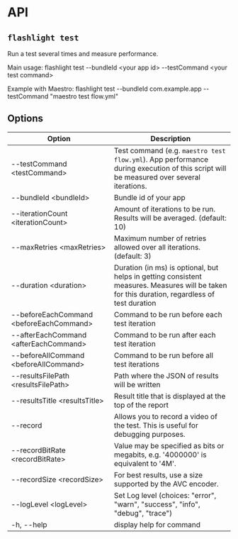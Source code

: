 # API

## `flashlight test`

Run a test several times and measure performance.

Main usage:
flashlight test --bundleId <your app id\> --testCommand <your test command\>

Example with Maestro:
flashlight test --bundleId com.example.app --testCommand "maestro test flow.yml"

## Options

| Option                                   | Description                                                                                                                                   |
| ---------------------------------------- | --------------------------------------------------------------------------------------------------------------------------------------------- |
| --testCommand <testCommand\>             | Test command (e.g. `maestro test flow.yml`). App performance during execution of this script will be measured over several iterations.        |
| --bundleId <bundleId\>                   | Bundle id of your app                                                                                                                         |
| --iterationCount <iterationCount\>       | Amount of iterations to be run. Results will be averaged. (default: 10)                                                                       |
| --maxRetries <maxRetries\>               | Maximum number of retries allowed over all iterations. (default: 3)                                                                           |
| --duration <duration\>                   | Duration (in ms) is optional, but helps in getting consistent measures. Measures will be taken for this duration, regardless of test duration |
| --beforeEachCommand <beforeEachCommand\> | Command to be run before each test iteration                                                                                                  |
| --afterEachCommand <afterEachCommand\>   | Command to be run after each test iteration                                                                                                   |
| --beforeAllCommand <beforeAllCommand\>   | Command to be run before all test iterations                                                                                                  |
| --resultsFilePath <resultsFilePath\>     | Path where the JSON of results will be written                                                                                                |
| --resultsTitle <resultsTitle\>           | Result title that is displayed at the top of the report                                                                                       |
| --record                                 | Allows you to record a video of the test. This is useful for debugging purposes.                                                              |
| --recordBitRate <recordBitRate\>         | Value may be specified as bits or megabits, e.g. '4000000' is equivalent to '4M'.                                                             |
| --recordSize <recordSize\>               | For best results, use a size supported by the AVC encoder.                                                                                    |
| --logLevel <logLevel\>                   | Set Log level (choices: "error", "warn", "success", "info", "debug", "trace")                                                                 |
| -h, --help                               | display help for command                                                                                                                      |

